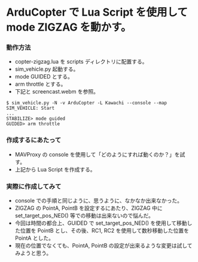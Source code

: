 # ArduCopter で Lua Script を使用して mode ZIGZAG を動かす。

### 動作方法

* copter-zigzag.lua を scripts ディレクトリに配置する。
* sim_vehicle.py 起動する。
* mode GUIDED とする。
* arm throttle とする。
* 下記と screencast.webm を参照。

```
$ sim_vehicle.py -N -v ArduCopter -L Kawachi --console --map
SIM_VEHICLE: Start
...
STABILIZE> mode guided
GUIDED> arm throttle
```

### 作成するにあたって

* MAVProxy の console を使用して「どのようにすれば動くのか？」を試す。
* 上記から Lua Script を作成する。

### 実際に作成してみて

* console での手順と同じように、思うように、なかなか出来なかった。
* ZIGZAG の PointA, PointB を設定するにあたり、ZIGZAG 中に set_target_pos_NED() 等での移動は出来ないので悩んだ。
* 今回は時間の都合上、GUIDED で set_target_pos_NED() を使用して移動した位置を PointB とし、その後、RC1, RC2 を使用して数秒移動した位置を PointA とした。
* 現在の位置でなくても、PointA, PointB の設定が出来るような変更は試してみようと思う。


